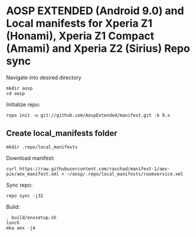 AOSP EXTENDED (Android 9.0) and Local manifests for Xperia Z1 (Honami), Xperia Z1 Compact (Amami) and Xperia Z2 (Sirius)
Repo sync
=====
Navigate into desired directory
    
    mkdir aosp
    cd aosp
    
Initialize repo:

    repo init -u git://github.com/AospExtended/manifest.git -b 9.x

Create local_manifests folder
---------------
    mkdir .repo/local_manifests
    
Download manifest: 

    curl https://raw.githubusercontent.com/raschad/manifest-1/aex-pie/aex_manifest.xml > ~/aosp/.repo/local_manifests/roomservice.xml

Sync repo:

    repo sync -j32

Build:

    . build/envsetup.sh
    lunch
    mka aex -j4
